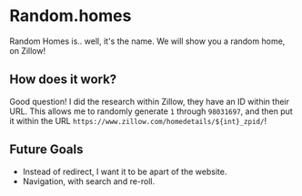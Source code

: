 # Random.homes
Random Homes is.. well, it's the name. We will show you a random home, on Zillow!

## How does it work?
Good question! I did the research within Zillow, they have an ID within their URL. This allows me to randomly generate `1` through `98031697`, and then put it within the URL `https://www.zillow.com/homedetails/${int}_zpid/`!

## Future Goals
- Instead of redirect, I want it to be apart of the website.
- Navigation, with search and re-roll.
